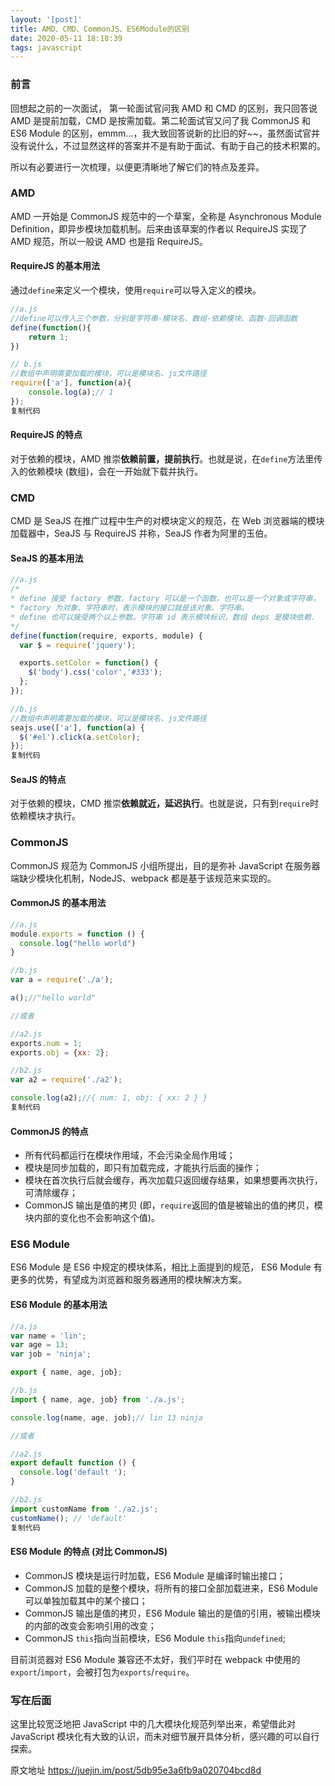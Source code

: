 ```yaml
---
layout: '[post]'
title: AMD、CMD、CommonJS、ES6Module的区别
date: 2020-05-11 18:18:39
tags: javascript
---
```



### 前言

回想起之前的一次面试， 第一轮面试官问我 AMD 和 CMD 的区别，我只回答说 AMD 是提前加载，CMD 是按需加载。第二轮面试官又问了我 CommonJS 和 ES6 Module 的区别，emmm...，我大致回答说新的比旧的好~~，虽然面试官并没有说什么，不过显然这样的答案并不是有助于面试、有助于自己的技术积累的。

所以有必要进行一次梳理，以便更清晰地了解它们的特点及差异。
<!-- more -->
### AMD

AMD 一开始是 CommonJS 规范中的一个草案，全称是 Asynchronous Module Definition，即异步模块加载机制。后来由该草案的作者以 RequireJS 实现了 AMD 规范，所以一般说 AMD 也是指 RequireJS。

#### RequireJS 的基本用法

通过`define`来定义一个模块，使用`require`可以导入定义的模块。

```js
//a.js
//define可以传入三个参数，分别是字符串-模块名、数组-依赖模块、函数-回调函数
define(function(){
    return 1;
})

// b.js
//数组中声明需要加载的模块，可以是模块名、js文件路径
require(['a'], function(a){
    console.log(a);// 1
});
复制代码
```

#### RequireJS 的特点

对于依赖的模块，AMD 推崇**依赖前置，提前执行**。也就是说，在`define`方法里传入的依赖模块 (数组)，会在一开始就下载并执行。

### CMD

CMD 是 SeaJS 在推广过程中生产的对模块定义的规范，在 Web 浏览器端的模块加载器中，SeaJS 与 RequireJS 并称，SeaJS 作者为阿里的玉伯。

#### SeaJS 的基本用法

```js
//a.js
/*
* define 接受 factory 参数，factory 可以是一个函数，也可以是一个对象或字符串，
* factory 为对象、字符串时，表示模块的接口就是该对象、字符串。
* define 也可以接受两个以上参数。字符串 id 表示模块标识，数组 deps 是模块依赖.
*/
define(function(require, exports, module) {
  var $ = require('jquery');

  exports.setColor = function() {
    $('body').css('color','#333');
  };
});

//b.js
//数组中声明需要加载的模块，可以是模块名、js文件路径
seajs.use(['a'], function(a) {
  $('#el').click(a.setColor);
});
复制代码
```

#### SeaJS 的特点

对于依赖的模块，CMD 推崇**依赖就近，延迟执行**。也就是说，只有到`require`时依赖模块才执行。

### CommonJS

CommonJS 规范为 CommonJS 小组所提出，目的是弥补 JavaScript 在服务器端缺少模块化机制，NodeJS、webpack 都是基于该规范来实现的。

#### CommonJS 的基本用法

```js
//a.js
module.exports = function () {
  console.log("hello world")
}

//b.js
var a = require('./a');

a();//"hello world"

//或者

//a2.js
exports.num = 1;
exports.obj = {xx: 2};

//b2.js
var a2 = require('./a2');

console.log(a2);//{ num: 1, obj: { xx: 2 } }
复制代码
```

#### CommonJS 的特点

*   所有代码都运行在模块作用域，不会污染全局作用域；
*   模块是同步加载的，即只有加载完成，才能执行后面的操作；
*   模块在首次执行后就会缓存，再次加载只返回缓存结果，如果想要再次执行，可清除缓存；
*   CommonJS 输出是值的拷贝 (即，`require`返回的值是被输出的值的拷贝，模块内部的变化也不会影响这个值)。

### ES6 Module

ES6 Module 是 ES6 中规定的模块体系，相比上面提到的规范， ES6 Module 有更多的优势，有望成为浏览器和服务器通用的模块解决方案。

#### ES6 Module 的基本用法

```js
//a.js
var name = 'lin';
var age = 13;
var job = 'ninja';

export { name, age, job};

//b.js
import { name, age, job} from './a.js';

console.log(name, age, job);// lin 13 ninja

//或者

//a2.js
export default function () {
  console.log('default ');
}

//b2.js
import customName from './a2.js';
customName(); // 'default'
复制代码
```

#### ES6 Module 的特点 (对比 CommonJS)

*   CommonJS 模块是运行时加载，ES6 Module 是编译时输出接口；
*   CommonJS 加载的是整个模块，将所有的接口全部加载进来，ES6 Module 可以单独加载其中的某个接口；
*   CommonJS 输出是值的拷贝，ES6 Module 输出的是值的引用，被输出模块的内部的改变会影响引用的改变；
*   CommonJS `this`指向当前模块，ES6 Module `this`指向`undefined`;

目前浏览器对 ES6 Module 兼容还不太好，我们平时在 webpack 中使用的`export`/`import`，会被打包为`exports`/`require`。

### 写在后面

这里比较宽泛地把 JavaScript 中的几大模块化规范列举出来，希望借此对 JavaScript 模块化有大致的认识，而未对细节展开具体分析，感兴趣的可以自行探索。

原文地址 https://juejin.im/post/5db95e3a6fb9a020704bcd8d
